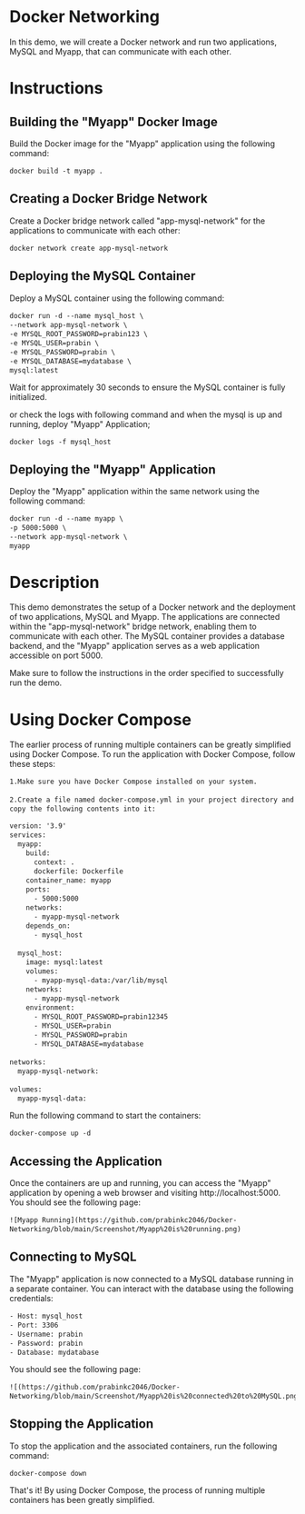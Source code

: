 # Docker Networking

In this demo, we will create a Docker network and run two applications, MySQL and Myapp, that can communicate with each other.

# Instructions

## Building the "Myapp" Docker Image

Build the Docker image for the "Myapp" application using the following command:

```
docker build -t myapp .
```
## Creating a Docker Bridge Network

Create a Docker bridge network called "app-mysql-network" for the applications to communicate with each other:

```
docker network create app-mysql-network
```

## Deploying the MySQL Container

Deploy a MySQL container using the following command:

```
docker run -d --name mysql_host \
--network app-mysql-network \
-e MYSQL_ROOT_PASSWORD=prabin123 \
-e MYSQL_USER=prabin \
-e MYSQL_PASSWORD=prabin \
-e MYSQL_DATABASE=mydatabase \
mysql:latest
```

Wait for approximately 30 seconds to ensure the MySQL container is fully initialized.

or check the logs with following command and when the mysql is up and running, deploy "Myapp" Application;

```
docker logs -f mysql_host
```

## Deploying the "Myapp" Application

Deploy the "Myapp" application within the same network using the following command:

```
docker run -d --name myapp \
-p 5000:5000 \
--network app-mysql-network \
myapp
```

# Description
This demo demonstrates the setup of a Docker network and the deployment of two applications, MySQL and Myapp. The applications are connected within the "app-mysql-network" bridge network, enabling them to communicate with each other. The MySQL container provides a database backend, and the "Myapp" application serves as a web application accessible on port 5000.

Make sure to follow the instructions in the order specified to successfully run the demo.

# Using Docker Compose

The earlier process of running multiple containers can be greatly simplified using Docker Compose. To run the application with Docker Compose, follow these steps:

    1.Make sure you have Docker Compose installed on your system.

    2.Create a file named docker-compose.yml in your project directory and copy the following contents into it:

```
version: '3.9'
services:
  myapp:
    build:
      context: .
      dockerfile: Dockerfile
    container_name: myapp
    ports:
      - 5000:5000
    networks:
      - myapp-mysql-network
    depends_on:
      - mysql_host

  mysql_host:
    image: mysql:latest
    volumes:
      - myapp-mysql-data:/var/lib/mysql
    networks:
      - myapp-mysql-network
    environment:
      - MYSQL_ROOT_PASSWORD=prabin12345
      - MYSQL_USER=prabin
      - MYSQL_PASSWORD=prabin
      - MYSQL_DATABASE=mydatabase

networks:
  myapp-mysql-network:

volumes:
  myapp-mysql-data:
```

Run the following command to start the containers:

```
docker-compose up -d
```

## Accessing the Application

Once the containers are up and running, you can access the "Myapp" application by opening a web browser and visiting http://localhost:5000. You should see the following page:

	![Myapp Running](https://github.com/prabinkc2046/Docker-Networking/blob/main/Screenshot/Myapp%20is%20running.png)

## Connecting to MySQL

The "Myapp" application is now connected to a MySQL database running in a separate container. You can interact with the database using the following credentials:

    - Host: mysql_host
    - Port: 3306
    - Username: prabin
    - Password: prabin
    - Database: mydatabase

You should see the following page:

	![(https://github.com/prabinkc2046/Docker-Networking/blob/main/Screenshot/Myapp%20is%20connected%20to%20MySQL.png)


## Stopping the Application

To stop the application and the associated containers, run the following command:
```
docker-compose down
```

That's it! By using Docker Compose, the process of running multiple containers has been greatly simplified.

